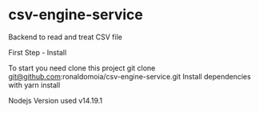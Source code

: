 # csv-engine-service
Backend to read and treat CSV file

First Step - Install

To start you need clone this project
git clone git@github.com:ronaldomoia/csv-engine-service.git
Install dependencies with yarn install

Nodejs Version used
v14.19.1
